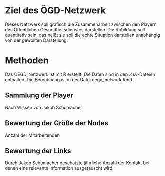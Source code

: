 # Ziel des ÖGD-Netzwerk
Dieses Netzwerk soll grafisch die Zusammenarbeit zwischen den Playern des Öffentlichen Gesundheitsdienstes darstellen. Die Abbildung soll quantitativ sein, das heißt sie soll die echte Situation darstellen unabhängig von der gewollten Darstellung.

# Methoden
Das OEGD_Netzwerk ist mit R erstellt. Die Daten sind in den .csv-Dateien enthalten. Die Berechnung ist in der Datei oegd_network.Rmd.

## Sammlung der Player
Nach Wissen von Jakob Schumacher

## Bewertung der Größe der Nodes
Anzahl der Mitarbeitenden

## Bewertung der Links
Durch Jakob Schumacher geschätzte jährliche Anzahl der Kontakt bei denen eine relevante Information ausgetauscht wird. 